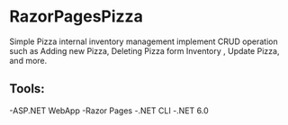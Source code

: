 # RazorPagesPizza
Simple Pizza internal inventory management implement CRUD operation such as Adding new Pizza, Deleting Pizza form Inventory , Update Pizza, and more.       
## Tools: 
-ASP.NET WebApp 
-Razor Pages 
-.NET CLI 
-.NET 6.0
